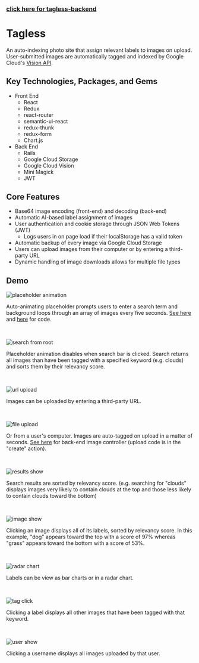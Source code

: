 ### [click here for tagless-backend](https://github.com/dylankershaw/tagless-backend)

# Tagless
An auto-indexing photo site that assign relevant labels to images on upload. User-submitted images are automatically tagged and indexed by Google Cloud's [Vision API](https://cloud.google.com/vision/).

## Key Technologies, Packages, and Gems
* Front End
	* React
	* Redux
	* react-router
	* semantic-ui-react
	* redux-thunk
	* redux-form
	* Chart.js
* Back End
	* Rails
	* Google Cloud Storage
	* Google Cloud Vision
	* Mini Magick
	* JWT

## Core Features
* Base64 image encoding (front-end) and decoding (back-end)
* Automatic AI-based label assignment of images
* User authentication and cookie storage through JSON Web Tokens (JWT)
	* Logs users in on page load if their localStorage has a valid token
* Automatic backup of every image via Google Cloud Storage
* Users can upload images from their computer or by entering a third-party URL
* Dynamic handling of image downloads allows for multiple file types

## Demo
![placeholder animation](https://media.giphy.com/media/3oFzlWJtpswtKtVo4w/giphy.gif)

Auto-animating placeholder prompts users to enter a search term and background loops through an array of images every five seconds. [See here](https://github.com/dylankershaw/tagless-frontend/blob/master/src/components/search/search_bar.js) and [here](https://github.com/dylankershaw/tagless-frontend/blob/master/src/components/search/inactive_search_container.js) for code.

<br/>

![search from root](https://media.giphy.com/media/3oFzmolvlBML6YqxDq/giphy.gif)

Placeholder animation disables when search bar is clicked. Search returns all images than have been tagged with a specified keyword (e.g. clouds) and sorts them by their relevancy score.

<br />

![url upload](https://media.giphy.com/media/26CaMGy5EBtCgcDMA/giphy.gif)

Images can be uploaded by entering a third-party URL.

<br />

![file upload](https://media.giphy.com/media/l49JYK801LY9uBTJC/giphy.gif)

Or from a user's computer. Images are auto-tagged on upload in a matter of seconds. [See here](https://github.com/dylankershaw/tagless-backend/blob/master/app/controllers/api/v1/images_controller.rb) for back-end image controller (upload code is in the "create" action).

<br />

![results show](https://thumbs.gfycat.com/EachBackAtlanticsharpnosepuffer-size_restricted.gif)

Search results are sorted by relevancy score. (e.g. searching for "clouds" displays images very likely to contain clouds at the top and those less likely to contain clouds toward the bottom)

<br />

![image show](https://media.giphy.com/media/l49JBGmkwB57hdJIs/giphy.gif)

Clicking an image displays all of its labels, sorted by relevancy score. In this example, "dog" appears toward the top with a score of 97% whereas "grass" appears toward the bottom with a score of 53%.

<br />

![radar chart](https://media.giphy.com/media/l49JBsrwzKajoc2ju/giphy.gif)

Labels can be view as bar charts or in a radar chart.

<br />

![tag click](https://media.giphy.com/media/3oFzmngqhpovwC5Cms/giphy.gif)

Clicking a label displays all other images that have been tagged with that keyword.

<br />

![user show](https://media.giphy.com/media/l49JI7zSZPueeqDcI/giphy.gif)

Clicking a username displays all images uploaded by that user.
